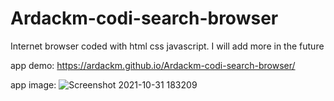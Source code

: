 # Ardackm-codi-search-browser
Internet browser coded with html css javascript. I will add more in the future

app demo: https://ardackm.github.io/Ardackm-codi-search-browser/

app image:
![Screenshot 2021-10-31 183209](https://user-images.githubusercontent.com/79649337/139591092-60471dbb-e56f-44df-8f3c-5a8999308ddb.png)
